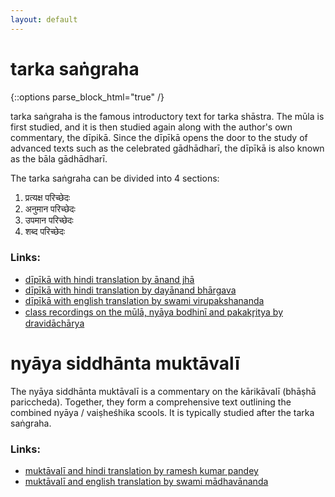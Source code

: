 ```yaml
---
layout: default
---
```


# tarka saṅgraha

{::options parse_block_html="true" /}

tarka saṅgraha is the famous introductory text for tarka shāstra.
The mūla is first studied, and it is then studied again along
with the author's own commentary, the dīpikā. Since the dīpīkā
opens the door to the study of advanced texts such as the
celebrated gādhādharī, the dīpīkā is also known as the bāla gādhādharī.

The tarka saṅgraha can be divided into 4 sections:

1. प्रत्यक्ष परिच्छेदः
2. अनुमान परिच्छेदः
3. उपमान परिच्छेदः
4. शब्द परिच्छेदः

### Links:

- [dīpīkā with hindi translation by ānand jhā][ts-jha]
- [dīpīkā with hindi translation by dayānand bhārgava][ts-db]
- [dīpīkā with english translation by swami virupakshananda][ts-sv]
- [class recordings on the mūlā, nyāya bodhinī and pakakr̥itya by dravidāchārya][ts-sn]

[ts-jha]: https://archive.org/details/TarkaSangrahaDeepikaAcharyaAnandJha
[ts-db]: https://archive.org/details/TarkaSangrahaHindiTransDayanandaBhargava
[ts-sn]: http://shastranethralaya.org/discourse/03tarka/
[ts-sv]: https://www.exoticindiaart.com/book/details/tarka-samgraha-IDG912/

# nyāya siddhānta muktāvalī

The nyāya siddhānta muktāvalī is a commentary on the kārikāvalī (bhāṣhā pariccheda).
Together, they form a comprehensive text outlining the combined nyāya / vaiṣheśhika
scools. It is typically studied after the tarka saṅgraha.

### Links:

- [muktāvalī and hindi translation by ramesh kumar pandey][nm-lbs]
- [muktāvalī and english translation by swami mādhavānanda][nm-sm]

[nm-lbs]: https://archive.org/details/KarikavaliLalBahadurShastriSanskriVidyapeeth
[nm-sm]: https://www.exoticindiaart.com/book/details/bhasa-pariccheda-with-siddhanta-muktavali-IDJ655/